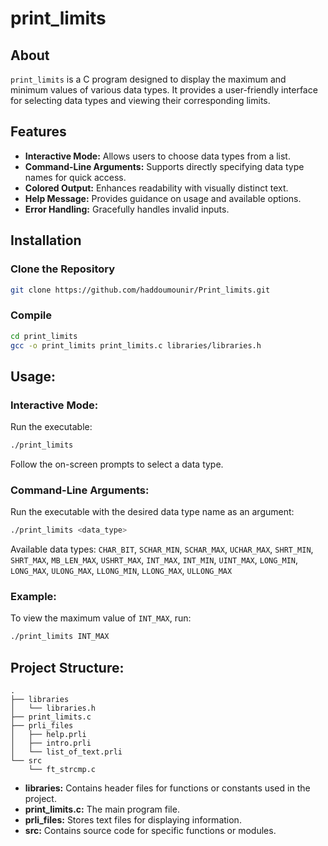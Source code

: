 # print_limits

## About

`print_limits` is a C program designed to display the maximum and minimum values of various data types. It provides a user-friendly interface for selecting data types and viewing their corresponding limits.

## Features

- **Interactive Mode:** Allows users to choose data types from a list.
- **Command-Line Arguments:** Supports directly specifying data type names for quick access.
- **Colored Output:** Enhances readability with visually distinct text.
- **Help Message:** Provides guidance on usage and available options.
- **Error Handling:** Gracefully handles invalid inputs.

## Installation

### Clone the Repository
```bash
git clone https://github.com/haddoumounir/Print_limits.git
```

### Compile
```bash
cd print_limits
gcc -o print_limits print_limits.c libraries/libraries.h
```

## Usage:

### Interactive Mode:
Run the executable:
```bash
./print_limits
```
Follow the on-screen prompts to select a data type.

### Command-Line Arguments:
Run the executable with the desired data type name as an argument:
```bash
./print_limits <data_type>
```
Available data types: `CHAR_BIT`, `SCHAR_MIN`, `SCHAR_MAX`, `UCHAR_MAX`, `SHRT_MIN`, `SHRT_MAX`, `MB_LEN_MAX`, `USHRT_MAX`, `INT_MAX`, `INT_MIN`, `UINT_MAX`, `LONG_MIN`, `LONG_MAX`, `ULONG_MAX`, `LLONG_MIN`, `LLONG_MAX`, `ULLONG_MAX`

### Example:
To view the maximum value of `INT_MAX`, run:
```bash
./print_limits INT_MAX
```

## Project Structure:

```
.
├── libraries
│   └── libraries.h
├── print_limits.c
├── prli_files
│   ├── help.prli
│   ├── intro.prli
│   └── list_of_text.prli
└── src
    └── ft_strcmp.c
```

- **libraries:** Contains header files for functions or constants used in the project.
- **print_limits.c:** The main program file.
- **prli_files:** Stores text files for displaying information.
- **src:** Contains source code for specific functions or modules.
